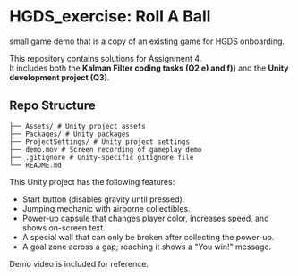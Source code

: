 # HGDS_exercise: Roll A Ball
small game demo that is a copy of an existing game for HGDS onboarding.

This repository contains solutions for Assignment 4.  
It includes both the **Kalman Filter coding tasks (Q2 e) and f))** and the **Unity development project (Q3)**.

## Repo Structure
```
├── Assets/ # Unity project assets
├── Packages/ # Unity packages
├── ProjectSettings/ # Unity project settings
├── demo.mov # Screen recording of gameplay demo
├── .gitignore # Unity-specific gitignore file
└── README.md
```

This Unity project has the following features:
- Start button (disables gravity until pressed).
- Jumping mechanic with airborne collectibles.
- Power-up capsule that changes player color, increases speed, and shows on-screen text.
- A special wall that can only be broken after collecting the power-up.
- A goal zone across a gap; reaching it shows a "You win!" message.


Demo video is included for reference.
